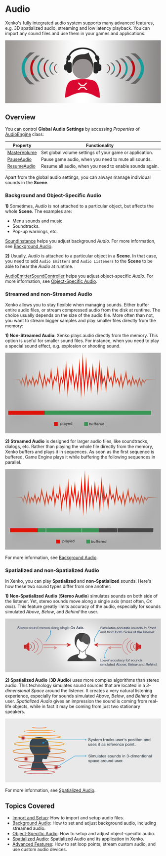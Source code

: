 # Audio
Xenko's fully integrated audio system supports many advanced features,
e.g. 3D spatialized audio, streaming and low latency playback.
You can import any sound files and use them in your games and applications.

![Audio in Xenko](media/audio-index-intro-picture.png)

## Overview
You can control **Global Audio Settings** by accessing _Properties_
of [AudioEngine](xref="SiliconStudio.Xenko.Audio.AudioEngine") class:

| Property | Functionality |
|--- | --- |
| [MasterVolume](xref="SiliconStudio.Xenko.Audio.AudioEngine.MasterVolume") | Set global volume settings of your game or application. |
| [PauseAudio](xref="SiliconStudio.Xenko.Audio.AudioEngine.PauseAudio") | Pause game audio, when you need to mute all sounds. |
| [ResumeAudio](xref="SiliconStudio.Xenko.Audio.AudioEngine.ResumeAudio") | Resume all audio, when you need to enable sounds again. |

Apart from the global audio settings, you can always manage individual sounds in the **Scene**.

### Background and Object-Specific Audio
**1)** Sometimes, _Audio_ is not attached to a particular object, but affects the whole **Scene**.
The examples are:

* Menu sounds and music.
* Soundtracks.
* Pop-up warnings, etc.

[SoundInstance](xref="SiliconStudio.Xenko.Audio.SoundInstance") helps you adjust background _Audio_.
For more information, see [Background Audio](background-audio.md).

**2)** Usually, _Audio_ is attached to a particular object in a **Scene**.
In that case, you need to add `Audio Emitters` and `Audio Listeners` to the **Scene** to be able to hear the _Audio_ at runtime.

[AudioEmitterSoundController](xref="SiliconStudio.Xenko.Audio.AudioEmitterSoundController") helps you adjust object-specific _Audio_.
For more information, see [Object-Specific Audio](entity-audio.md).

### Streamed and non-Streamed Audio
Xenko allows you to stay flexible when managing sounds.
Either buffer entire audio files, or stream compressed audio from the disk at runtime.
The choice usually depends on the size of the audio file.
More often than not, you want to stream bigger samples and play smaller files directly from the memory:

**1) Non-Streamed Audio**: Xenko plays audio directly from the memory. This option is useful for smaller sound files.
For instance, when you need to play a special sound effect, e.g. explosion or shooting sound.

![Non-Streamed Audio](media/audio-index-non-streamed-audio.png)

**2) Streamed Audio** is designed for larger audio files, like soundtracks, dialogs, etc.
Rather than playing the whole file directly from the memory, Xenko buffers and plays it in sequences.
As soon as the first sequence is buffered, Game Engine plays it while buffering the following sequences in parallel.

![Streamed Audio](media/audio-index-streamed-audio.png)

For more information, see [Background Audio](background-audio.md).

### Spatialized and non-Spatialized Audio
In Xenko, you can play **Spatialized** and **non-Spatialized** sounds.
Here's how these two sound types differ from one another:

**1) Non-Spatialized Audio** (**Stereo Audio**) simulates sounds on both side of the listener.
Yet, stereo sounds move along a single axis (most often, _Ox axis_).
This feature greatly limits accuracy of the audio, especially for sounds simulated _Above_, _Below_, and _Behind_ the user.

![Non-Spatialized Audio](media/audio-index-non-spatialized-audio.png)

**2) Spatialized Audio** (**3D Audio**) uses more complex algorithms than stereo audio.
This technology simulates sound sources that are located in a _3-dimensional Space_ around the listener.
It creates a very natural listening experience, especially for sounds simulated _Above_, _Below_, and _Behind_ the user.
_Spatialized Audio_ gives an impression the sound is coming from real-life objects,
while in fact it may be coming from just two stationary speakers.

![Spatialized Audio](media/audio-index-spatialized-audio.png)

For more information, see [Spatialized Audio](spatialized-audio.md).

## Topics Covered
* [Import and Setup](import-setup.md): How to import and setup audio files.
* [Background Audio](background-audio.md): How to set and adjust background audio, including streamed audio.
* [Object-Specific Audio](entity-audio.md): How to setup and adjust object-specific audio.
* [Spatialized Audio](spatialized-audio.md): Spatialized Audio and its application in Xenko.
* [Advanced Features](advanced-features.md): How to set loop points, stream custom audio, and use custom audio devices.
